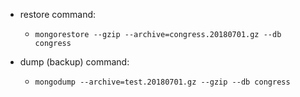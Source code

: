 - restore command:
  - `mongorestore --gzip --archive=congress.20180701.gz --db congress`

- dump (backup) command:
  - `mongodump --archive=test.20180701.gz --gzip --db congress`
  